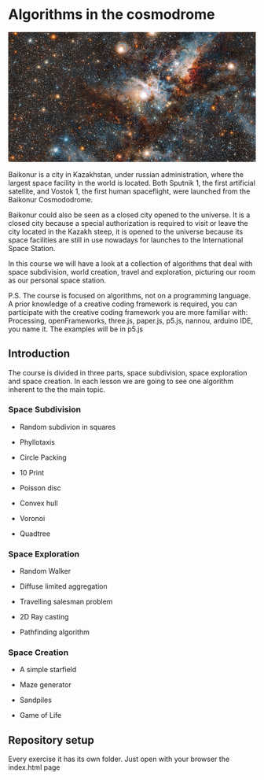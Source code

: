 # Algorithms in the cosmodrome

![img](baikonur-small.jpg)

Baikonur is a city in Kazakhstan, under russian administration, where the largest space facility in the world is located. Both Sputnik 1, the first artificial satellite, and Vostok 1, the first human spaceflight, were launched from the Baikonur Cosmododrome.

Baikonur could also be seen as a closed city opened to the universe. It is a closed city because a special authorization is required to visit or leave the city located in the Kazakh steep, it is opened to the universe because its space facilities are still in use nowadays for launches to the International Space Station.

In this course we will have a look at a collection of algorithms that deal with space subdivision, world creation, travel and exploration, picturing our room as our personal space station.

P.S.
The course is focused on algorithms, not on a programming language. A prior knowledge of a creative coding framework is required, you can participate with the creative coding framework you are more familiar with: Processing, openFrameworks, three.js, paper.js, p5.js, nannou, arduino IDE, you name it.
The examples will be in p5.js


## Introduction
The course is divided in three parts, space subdivision, space exploration and space creation. In each lesson we are going to see one algorithm inherent to the the main topic.

### Space Subdivision

- Random subdivion in squares

- Phyllotaxis

- Circle Packing

- 10 Print

- Poisson disc

- Convex hull

- Voronoi

- Quadtree


### Space Exploration

- Random Walker

- Diffuse limited aggregation

- Travelling salesman problem

- 2D Ray casting

- Pathfinding algorithm

### Space Creation

- A simple starfield

- Maze generator

- Sandpiles

- Game of Life



## Repository setup

Every exercise it has its own folder. Just open with your browser the index.html page

